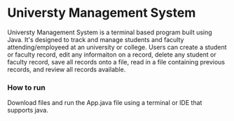 # Universty Management System
Universty Management System is a terminal based program built using Java. It's designed to track and manage students and faculty attending/employeed at an university or college. Users can create a student or faculty record, edit any informaiton on a record, delete any student or faculty record, save all records onto a file, read in a file containing previous records, and review all records available.

### How to run
Download files and run the App.java file using a terminal or IDE that supports java.
